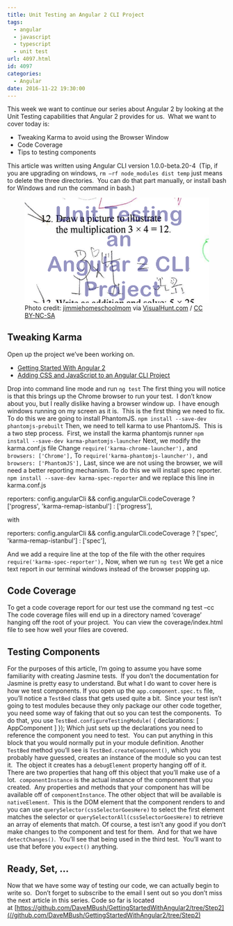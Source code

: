 ```yaml
---
title: Unit Testing an Angular 2 CLI Project
tags:
  - angular
  - javascript
  - typescript
  - unit test
url: 4097.html
id: 4097
categories:
  - Angular
date: 2016-11-22 19:30:00
---
```


This week we want to continue our series about Angular 2 by looking at the Unit Testing capabilities that Angular 2 provides for us.  What we want to cover today is:

*   Tweaking Karma to avoid using the Browser Window
*   Code Coverage
*   Tips to testing components

This article was written using Angular CLI version 1.0.0-beta.20-4  (Tip, if you are upgrading on windows, `rm –rf node_modules dist temp` just means to delete the three directories.  You can do that part manually, or install bash for Windows and run the command in bash.) <figure>![](/uploads/2016/11/image-3.png "Unit Testing an Angular 2 CLI Project")<figcaption>Photo credit: [jimmiehomeschoolmom](//www.flickr.com/photos/jimmiehomeschoolmom/4427775569/) via [VisualHunt.com](//visualhunt.com) / [CC BY-NC-SA](//creativecommons.org/licenses/by-nc-sa/2.0/)</figcaption></figure>

<!-- more --> 

Tweaking Karma
--------------

Open up the project we’ve been working on.

*   [Getting Started With Angular 2](/getting-started-angular-2/)
*   [Adding CSS and JavaScript to an Angular CLI Project](https://medium.com/@davembush/adding-css-and-javascript-to-an-angular-cli-project-2b843a8283f3)

Drop into command line mode and run `ng test` The first thing you will notice is that this brings up the Chrome browser to run your test.  I don’t know about you, but I really dislike having a browser window up.  I have enough windows running on my screen as it is.  This is the first thing we need to fix.  To do this we are going to install PhantomJS. `npm install --save-dev phantomjs-prebuilt` Then, we need to tell karma to use PhantomJS.  This is a two step process.  First, we install the karma phantomjs runner `npm install --save-dev karma-phantomjs-launcher` Next, we modify the karma.conf.js file Change `require('karma-chrome-launcher'),` and `browsers: ['Chrome'],` To `require('karma-phantomjs-launcher'),` and `browsers: ['PhantomJS'],` Last, since we are not using the browser, we will need a better reporting mechanism. To do this we will install spec reporter. `npm install --save-dev karma-spec-reporter` and we replace this line in karma.conf.js

reporters: config.angularCli && config.angularCli.codeCoverage
          ? \['progress', 'karma-remap-istanbul'\]
          : \['progress'\],

with

reporters: config.angularCli && config.angularCli.codeCoverage
          ? \['spec', 'karma-remap-istanbul'\]
          : \['spec'\],

And we add a require line at the top of the file with the other requires `require('karma-spec-reporter'),` Now, when we run `ng test` We get a nice text report in our terminal windows instead of the browser popping up.

Code Coverage
-------------

To get a code coverage report for our test use the command ng test –cc The code coverage files will end up in a directory named ‘coverage’ hanging off the root of your project.  You can view the coverage/index.html file to see how well your files are covered.

Testing Components
------------------

For the purposes of this article, I’m going to assume you have some familiarity with creating Jasmine tests.  If you don’t the documentation for Jasmine is pretty easy to understand. But what I do want to cover here is how we test components. If you open up the `app.component.spec.ts` file, you’ll notice a `TestBed` class that gets used quite a bit.  Since your test isn’t going to test modules because they only package our other code together, you need some way of faking that out so you can test the components.  To do that, you use `TestBed.configureTestingModule(` { declarations: \[ AppComponent \] }); Which just sets up the declarations you need to reference the component you need to test.  You can put anything in this block that you would normally put in your module definition. Another `TestBed` method you’ll see is `TestBed.createComponent()`, which you probably have guessed, creates an instance of the module so you can test it.  The object it creates has a `debugElement` property hanging off of it.  There are two properties that hang off this object that you’ll make use of a lot.  `componentInstance` is the actual instance of the component that you created.  Any properties and methods that your component has will be available off of `componentInstance`. The other object that will be available is `nativeElement`.  This is the DOM element that the component renders to and you can use `querySelector(cssSelectorGoesHere)` to select the first element matches the selector or `querySelectorAll(cssSelectorGoesHere)` to retrieve an array of elements that match. Of course, a test isn’t any good if you don’t make changes to the component and test for them.  And for that we have `detectChanges()`.  You’ll see that being used in the third test.  You’ll want to use that before you `expect()` anything.

Ready, Set, …
-------------

Now that we have some way of testing our code, we can actually begin to write so.  Don’t forget to subscribe to the email I sent out so you don’t miss the next article in this series. Code so far is located at [https://github.com/DaveMBush/GettingStartedWithAngular2/tree/Step2](//github.com/DaveMBush/GettingStartedWithAngular2/tree/Step2)
